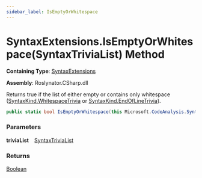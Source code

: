 ```yaml
---
sidebar_label: IsEmptyOrWhitespace
---
```


# SyntaxExtensions\.IsEmptyOrWhitespace\(SyntaxTriviaList\) Method

**Containing Type**: [SyntaxExtensions](../index.md)

**Assembly**: Roslynator\.CSharp\.dll

  
Returns true if the list of either empty or contains only whitespace \([SyntaxKind.WhitespaceTrivia](https://docs.microsoft.com/en-us/dotnet/api/microsoft.codeanalysis.csharp.syntaxkind.whitespacetrivia) or [SyntaxKind.EndOfLineTrivia](https://docs.microsoft.com/en-us/dotnet/api/microsoft.codeanalysis.csharp.syntaxkind.endoflinetrivia)\)\.

```csharp
public static bool IsEmptyOrWhitespace(this Microsoft.CodeAnalysis.SyntaxTriviaList triviaList)
```

### Parameters

**triviaList** &ensp; [SyntaxTriviaList](https://docs.microsoft.com/en-us/dotnet/api/microsoft.codeanalysis.syntaxtrivialist)

### Returns

[Boolean](https://docs.microsoft.com/en-us/dotnet/api/system.boolean)

